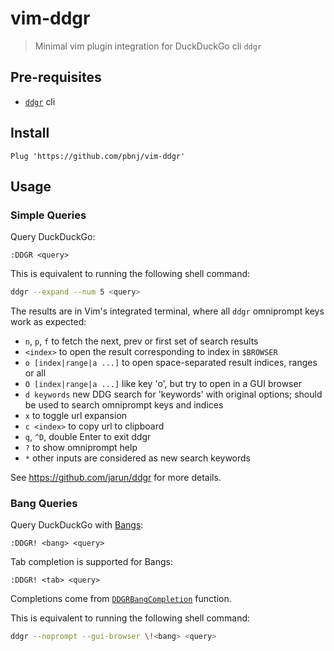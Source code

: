 # vim-ddgr

> Minimal vim plugin integration for DuckDuckGo cli `ddgr`

## Pre-requisites

- [`ddgr`](https://github.com/jarun/ddgr) cli

## Install

```vim
Plug 'https://github.com/pbnj/vim-ddgr'
```

## Usage

### Simple Queries

Query DuckDuckGo:

```vim
:DDGR <query>
```

This is equivalent to running the following shell command:

```sh
ddgr --expand --num 5 <query>
```

The results are in Vim's integrated terminal, where all `ddgr` omniprompt keys
work as expected:

- `n`, `p`, `f` to fetch the next, prev or first set of search results
- `<index>` to open the result corresponding to index in `$BROWSER`
- `o [index|range|a ...]` to open space-separated result indices, ranges or all
- `O [index|range|a ...]` like key 'o', but try to open in a GUI browser
- `d keywords` new DDG search for 'keywords' with original options; should be
  used to search omniprompt keys and indices
- `x` to toggle url expansion
- `c <index>` to copy url to clipboard
- `q`, `^D`, double Enter to exit ddgr
- `?` to show omniprompt help
- `*` other inputs are considered as new search keywords

See <https://github.com/jarun/ddgr> for more details.

### Bang Queries

Query DuckDuckGo with [Bangs](https://duckduckgo.com/bangs):

```vim
:DDGR! <bang> <query>
```

Tab completion is supported for Bangs:

```vim
:DDGR! <tab> <query>
```

Completions come from
[`DDGRBangCompletion`](https://github.com/pbnj/vim-ddgr/blob/380e93715145b40a3d5976816bcbface14aeef66/plugin/ddgr.vim)
function.

This is equivalent to running the following shell command:

```sh
ddgr --noprompt --gui-browser \!<bang> <query>
```

